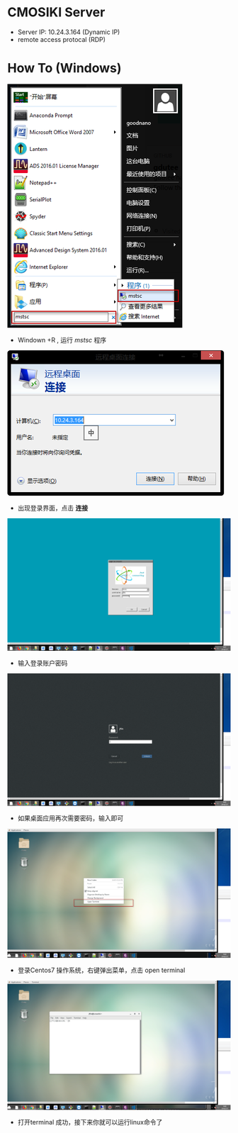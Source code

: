 # CMOSIKI Server
- Server IP: 10.24.3.164 (Dynamic IP)
- remote access protocal (RDP)

# How To (Windows)
![Windows RDP tool](./image/fig_mstsc.png)

- Windown +R , 运行 $mstsc$ 程序

![远程登陆界面](./image/login.png)
 
 - 出现登录界面，点击  **连接**



![Linux远程登陆界面](./image/login2.png)
 
- 输入登录账户密码

![Linux远程登陆界面](./image/login3.png)
 
- 如果桌面应用再次需要密码，输入即可


![Linux远程登陆界面](./image/login4.png)

- 登录Centos7 操作系统，右键弹出菜单，点击 open terminal





![Linuxterminal](./image/login5.png)

- 打开terminal 成功，接下来你就可以运行linux命令了

